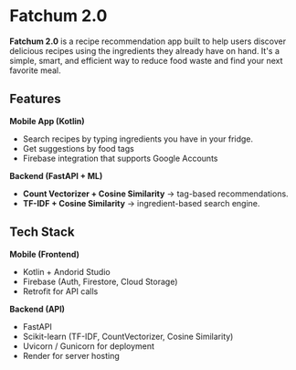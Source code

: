 # Fatchum 2.0
**Fatchum 2.0** is a recipe recommendation app built to help users discover delicious recipes using the ingredients they already have on hand. It's a simple, smart, and efficient way to reduce food waste and find your next favorite meal.

## Features
**Mobile App (Kotlin)**
- Search recipes by typing ingredients you have in your fridge.
- Get suggestions by food tags
- Firebase integration that supports Google Accounts

**Backend (FastAPI + ML)**
- **Count Vectorizer + Cosine Similarity** -> tag-based recommendations.
- **TF-IDF + Cosine Similarity** -> ingredient-based search engine.

## Tech Stack
**Mobile (Frontend)**
- Kotlin + Andorid Studio
- Firebase (Auth, Firestore, Cloud Storage)
- Retrofit for API calls

**Backend (API)**
- FastAPI
- Scikit-learn (TF-IDF, CountVectorizer, Cosine Similarity)
- Uvicorn / Gunicorn for deployment
- Render for server hosting
